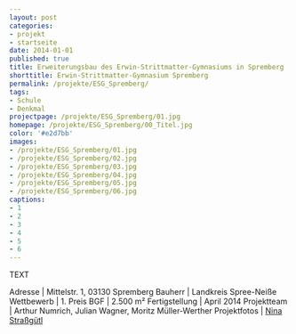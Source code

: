```yaml
---
layout: post
categories:
- projekt
- startseite
date: 2014-01-01 
published: true
title: Erweiterungsbau des Erwin-Strittmatter-Gymnasiums in Spremberg
shorttitle: Erwin-Strittmatter-Gymnasium Spremberg
permalink: /projekte/ESG_Spremberg/
tags: 
- Schule
- Denkmal
projectpage: /projekte/ESG_Spremberg/01.jpg 
homepage: /projekte/ESG_Spremberg/00_Titel.jpg
color: '#e2d7bb'
images:
- /projekte/ESG_Spremberg/01.jpg
- /projekte/ESG_Spremberg/02.jpg
- /projekte/ESG_Spremberg/03.jpg
- /projekte/ESG_Spremberg/04.jpg
- /projekte/ESG_Spremberg/05.jpg
- /projekte/ESG_Spremberg/06.jpg
captions:
- 1
- 2
- 3
- 4
- 5
- 6
---
```

TEXT

Adresse			        |	Mittelstr. 1, 03130 Spremberg 
Bauherr			        |	Landkreis Spree-Neiße
Wettbewerb	        	|	1. Preis
BGF			        	|	2.500 m² 
Fertigstellung      	|	April 2014
Projektteam		        |	Arthur Numrich, Julian Wagner, Moritz Müller-Werther 
Projektfotos	        |	[Nina Straßgütl](http://www.ninastrg.de/) 
